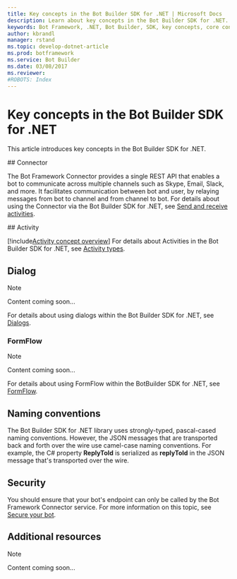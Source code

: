 ```yaml
---
title: Key concepts in the Bot Builder SDK for .NET | Microsoft Docs
description: Learn about key concepts in the Bot Builder SDK for .NET.
keywords: Bot Framework, .NET, Bot Builder, SDK, key concepts, core concepts, connector, activity, dialog
author: kbrandl
manager: rstand
ms.topic: develop-dotnet-article
ms.prod: botframework
ms.service: Bot Builder
ms.date: 03/08/2017
ms.reviewer:
#ROBOTS: Index
---
```


# Key concepts in the Bot Builder SDK for .NET

This article introduces key concepts in the Bot Builder SDK for .NET.

##<a id="connector"></a> Connector

The Bot Framework Connector provides a single REST API that enables a bot to 
communicate across multiple channels such as Skype, Email, Slack, and more. 
It facilitates communication between bot and user, 
by relaying messages from bot to channel and from channel to bot. 
For details about using the Connector via the Bot Builder SDK for .NET, see [Send and receive activities](bot-framework-dotnet-connector.md).

##<a id="activity"></a> Activity

[!include[Activity concept overview](../includes/snippet-dotnet-concept-activity.md)]
For details about Activities in the Bot Builder SDK for .NET, 
see [Activity types](bot-framework-dotnet-activities.md).

## Dialog

> [!NOTE]
> Content coming soon...

For details about using dialogs within the Bot Builder SDK for .NET, see 
[Dialogs](bot-framework-dotnet-dialogs.md).

### FormFlow

> [!NOTE]
> Content coming soon...

For details about using FormFlow within the BotBuilder SDK for .NET, see [FormFlow](bot-framework-dotnet-formflow.md).

## Naming conventions

The Bot Builder SDK for .NET library uses strongly-typed, pascal-cased naming conventions. 
However, the JSON messages that are transported back and forth over the wire use camel-case naming conventions. 
For example, the C# property **ReplyToId** is serialized as **replyToId** in the JSON message that's 
transported over the wire.

## Security

You should ensure that your bot's endpoint can only be called by the Bot Framework Connector service. 
For more information on this topic, see [Secure your bot](bot-framework-dotnet-security.md).

## Additional resources

> [!NOTE]
> Content coming soon...




